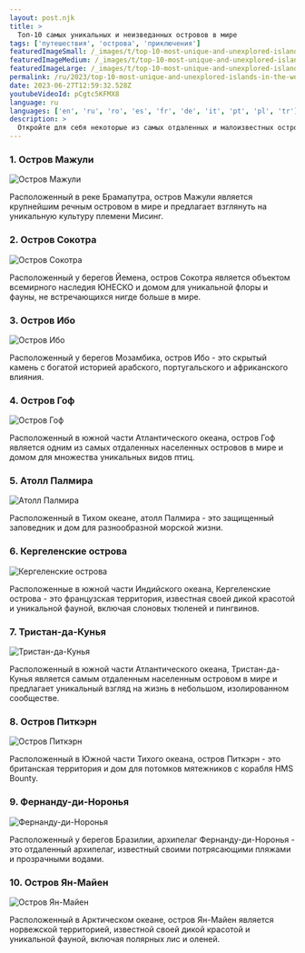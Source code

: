 ```yaml
---
layout: post.njk
title: >
  Топ-10 самых уникальных и неизведанных островов в мире
tags: ['путешествия', 'острова', 'приключения']
featuredImageSmall: /_images/t/top-10-most-unique-and-unexplored-islands-in-the-world-cover-ru-small.webp
featuredImageMedium: /_images/t/top-10-most-unique-and-unexplored-islands-in-the-world-cover-ru-medium.webp
featuredImageLarge: /_images/t/top-10-most-unique-and-unexplored-islands-in-the-world-cover-ru-large.webp
permalink: /ru/2023/top-10-most-unique-and-unexplored-islands-in-the-world.html
date: 2023-06-27T12:59:32.528Z
youtubeVideoId: pCgtc5KFMX8
language: ru
languages: ['en', 'ru', 'ro', 'es', 'fr', 'de', 'it', 'pt', 'pl', 'tr']
description: >
  Откройте для себя некоторые из самых отдаленных и малоизвестных островов, которые предлагают уникальный опыт путешествий.
---
```


### 1. Остров Мажули

![Остров Мажули](/_images/5/530c0dfec52dcba27af1cbaacbc8800c-medium.webp)

Расположенный в реке Брамапутра, остров Мажули является крупнейшим речным островом в мире и предлагает взглянуть на уникальную культуру племени Мисинг.

### 2. Остров Сокотра

![Остров Сокотра](/_images/f/fe97d33f4ea44d06e8a3926fda415511-medium.webp)

Расположенный у берегов Йемена, остров Сокотра является объектом всемирного наследия ЮНЕСКО и домом для уникальной флоры и фауны, не встречающихся нигде больше в мире.

### 3. Остров Ибо

![Остров Ибо](/_images/2/275b8ec1f53acfd30ccee005f2fa25fc-medium.webp)

Расположенный у берегов Мозамбика, остров Ибо - это скрытый камень с богатой историей арабского, португальского и африканского влияния.

### 4. Остров Гоф

![Остров Гоф](/_images/d/dc7b6e32351dc36920b7747f7e402de4-medium.webp)

Расположенный в южной части Атлантического океана, остров Гоф является одним из самых отдаленных населенных островов в мире и домом для множества уникальных видов птиц.

### 5. Атолл Палмира

![Атолл Палмира](/_images/a/acae1bedd2bb4daf5394e139758cb247-medium.webp)

Расположенный в Тихом океане, атолл Палмира - это защищенный заповедник и дом для разнообразной морской жизни.

### 6. Кергеленские острова

![Кергеленские острова](/_images/a/aa42ee5b8d2d0ce1e2d058c6e864883f-medium.webp)

Расположенные в южной части Индийского океана, Кергеленские острова - это французская территория, известная своей дикой красотой и уникальной фауной, включая слоновых тюленей и пингвинов.

### 7. Тристан-да-Кунья

![Тристан-да-Кунья](/_images/0/00f68056d47d2b7e02762f2c8b29aac1-medium.webp)

Расположенный в южной части Атлантического океана, Тристан-да-Кунья является самым отдаленным населенным островом в мире и предлагает уникальный взгляд на жизнь в небольшом, изолированном сообществе.

### 8. Остров Питкэрн

![Остров Питкэрн](/_images/6/6aa38c5f2928625eabc1f211c2ed4d3a-medium.webp)

Расположенный в Южной части Тихого океана, остров Питкэрн - это британская территория и дом для потомков мятежников с корабля HMS Bounty.

### 9. Фернанду-ди-Норонья

![Фернанду-ди-Норонья](/_images/a/a248317af20ffea605f7b1232f8760ea-medium.webp)

Расположенный у берегов Бразилии, архипелаг Фернанду-ди-Норонья - это отдаленный архипелаг, известный своими потрясающими пляжами и прозрачными водами.

### 10. Остров Ян-Майен

![Остров Ян-Майен](/_images/f/fb53015ef312ee09aa6269e56e5eb3ed-medium.webp)

Расположенный в Арктическом океане, остров Ян-Майен является норвежской территорией, известной своей дикой красотой и уникальной фауной, включая полярных лис и оленей.

